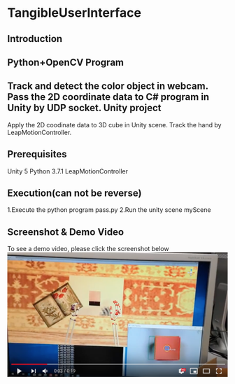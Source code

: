 # TangibleUserInterface

## Introduction
Python+OpenCV Program
---------------------------------
Track and detect the color object in webcam.
Pass the 2D coordinate data to C# program in Unity by UDP socket.
Unity project
----------------------
Apply the 2D coodinate data to 3D cube in Unity scene.
Track the hand by LeapMotionController.

## Prerequisites
Unity 5
Python 3.7.1
LeapMotionController

## Execution(can not be reverse)
1.Execute the python program pass.py
2.Run the unity scene myScene

Screenshot & Demo Video
-----------------------
To see a demo video, please click the screenshot below
[![tangibleUserInterface](https://github.com/ShirleyDong/tangibleUserInterface/blob/master/Screen%20Shot%202018-10-29%20at%201.15.21%20PM.png)](https://www.youtube.com/watch?v=sGbt2mjmxBE "OpenCV+ Python Colour Tracking in Unity")






